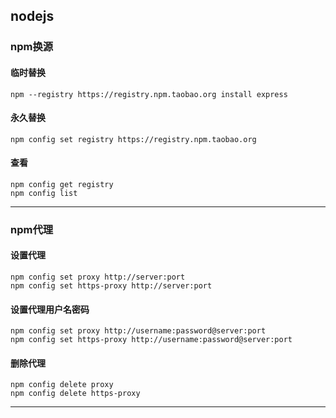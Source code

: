 ## nodejs

### npm换源
#### 临时替换
```
npm --registry https://registry.npm.taobao.org install express
```
#### 永久替换
```
npm config set registry https://registry.npm.taobao.org
```
#### 查看
```
npm config get registry
npm config list
```

***

### npm代理
#### 设置代理
```
npm config set proxy http://server:port
npm config set https-proxy http://server:port
```
#### 设置代理用户名密码
```
npm config set proxy http://username:password@server:port
npm config set https-proxy http://username:password@server:port
```
#### 删除代理
```
npm config delete proxy
npm config delete https-proxy
```

***
